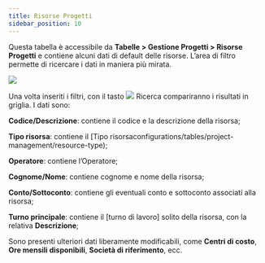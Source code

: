 ```yaml
---
title: Risorse Progetti
sidebar_position: 10
---
```


Questa tabella è accessibile da **Tabelle > Gestione Progetti > Risorse Progetti** e contiene alcuni dati di default delle risorse. L’area di filtro permette di ricercare i dati in maniera più mirata.

![](/img/it-it/configurations/tables/projects/resources.png)

Una volta inseriti i filtri, con il tasto ![](/img/neutral/common/search.png) Ricerca compariranno i risultati in griglia. I dati sono:

**Codice/Descrizione**: contiene il codice e la descrizione della risorsa;

**Tipo risorsa**: contiene il [Tipo risorsaconfigurations/tables/project-management/resource-type);

**Operatore**: contiene l’Operatore;

**Cognome/Nome**: contiene cognome e nome della risorsa;

**Conto/Sottoconto**: contiene gli eventuali conto e sottoconto associati alla risorsa;

**Turno principale**: contiene il [turno di lavoro] solito della risorsa, con la relativa **Descrizione**;

Sono presenti ulteriori dati liberamente modificabili, come **Centri di costo**, **Ore mensili disponibili**, **Società di riferimento**, ecc.
